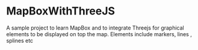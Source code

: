 # MapBoxWithThreeJS
A sample project to learn MapBox and to integrate Threejs for graphical elements to be displayed on top the map. Elements include markers, lines , splines etc
